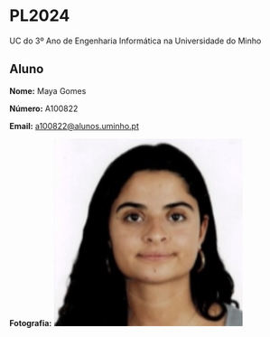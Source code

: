 # PL2024

UC do 3º Ano de Engenharia Informática na Universidade do Minho

## Aluno 

**Nome:** Maya Gomes

**Número:** A100822

**Email:** a100822@alunos.uminho.pt

**Fotografia:** ![Texto alternativo](foto.jpg)